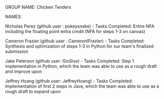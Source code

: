 GROUP NAME: Chicken Tenders

NAMES:

  Nicholas Perez (github user : pokeysnake)
      - Tasks Completed: Entire NFA including the floating point extra credit (NFA for steps 1-3 on canvas)

  Cameron Frazier (github user : CameronIFrazier)
      - Tasks Completed: Synthesis and optimization of steps 1-3 in Python for our team's finalized submission

  Jake Peterson (github user: GioSivo)
      - Tasks Completed: Step 1 implementation in Python, which the team was able to use as a rough draft and improve upon

  Jeffrey Hoang (github user: JeffreyHoang)
      - Tasks Completed: Implementation of first 2 steps in Java, which the team was able to use as a rough draft to expand upon
